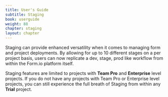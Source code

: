 ```yaml
---
title: User's Guide
subtitle: Staging
book: userguide
weight: 88
chapter: staging
layout: chapter
---
```

Staging can provide enhanced versatility when it comes to managing form and project deployments. 
By allowing for up to 10 different stages on a per project basis, users can now replicate a dev, stage, prod like workflow 
from within the Form.io platform itself.
 
Staging features are limited to projects with **Team Pro** and **Enterprise** level projects. 
If you do not have any projects with Team Pro or Enterprise level projects, you can still experience the full breath of
Staging from within any **Trial** project. 



